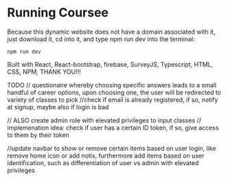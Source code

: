 # Running Coursee

Because this dynamic website does not have a domain associated with it, just download it, cd into it, and type npm run dev into the terminal:

```
npm run dev
```
Built with React, React-bootstrap, firebase, SurveyJS, Typescript, HTML, CSS, NPM, THANK YOU!!!

 TODO
// questionaire whereby choosing specific answers leads to a small handful of career options, upon choosing one, the user will be redirected to variety of classes to pick
//check if email is already registered, if so, notify at signup, maybe also if login is bad

// ALSO create admin role with elevated privileges to input classes
// implemenation idea: check if user has a certain ID token, if so, give access to them by their token

//update navbar to show or remove certain items based on user login, like remove home icon or add notis, furthermore add items based on user identification, such as differentiation of user vs admin with elevated privileges